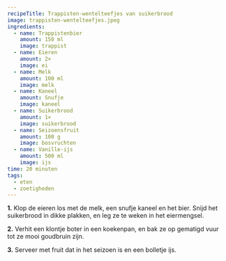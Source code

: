 ```yaml
---
recipeTitle: Trappisten-wentelteefjes van suikerbrood
image: trappisten-wentelteefjes.jpeg
ingredients:
  - name: Trappistenbier
    amount: 150 ml
    image: trappist
  - name: Eieren
    amount: 2×
    image: ei
  - name: Melk
    amount: 100 ml
    image: melk
  - name: Kaneel
    amount: Snufje
    image: kaneel
  - name: Suikerbrood
    amount: 1×
    image: suikerbrood
  - name: Seizoensfruit
    amount: 100 g
    image: bosvruchten
  - name: Vanille-ijs
    amount: 500 ml
    image: ijs
time: 20 minuten
tags: 
  - eten
  - zoetigheden
---
```

**1.**  Klop de eieren los met de melk, een snufje kaneel en het bier. Snijd het suikerbrood in dikke plakken, en leg ze te weken in het eiermengsel.

**2.** Verhit een klontje boter in een koekenpan, en bak ze op gematigd vuur tot ze mooi goudbruin zijn.

**3.** Serveer met fruit dat in het seizoen is en een bolletje ijs.
